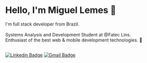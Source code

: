 # Hello, I'm Miguel Lemes 👋

<div>
  I'm full stack developer from Brazil.</br></br>
  Systems Analysis and Development Student at @Fatec Lins.</br>
  Enthusiast of the best web & mobile development technologies. 👾</br></br>
</div>


[![Linkedin Badge](https://img.shields.io/badge/-Miguel%20Lemes-6b21a8?style=flat-square&logo=Linkedin&logoColor=white&link=https://www.linkedin.com/in/migueelzz/)](https://www.linkedin.com/in/migueelzz/) 
[![Gmail Badge](https://img.shields.io/badge/-miguel.hlemes.s@gmail.com-6b21a8?style=flat-square&logo=Gmail&logoColor=white&link=mailto:miguel.hlemes.s@gmail.com)](mailto:miguel.hlemes.s@gmail.com)





